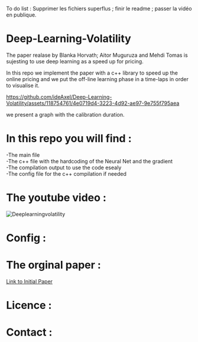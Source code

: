 To do list : Supprimer les fichiers superflus ; finir le readme ; passer la vidéo en publique. 

# Deep-Learning-Volatility


The paper realase by Blanka Horvath; Aitor Muguruza and Mehdi Tomas is sujesting to use deep learning as a speed up for pricing.

In this repo we implement the paper with a c++ library to speed up the online pricing and we put the off-line learning phase in a time-laps 
in order to visualise it.



https://github.com/ideAxel/Deep-Learning-Volatility/assets/118754761/4e0719d4-3223-4d92-ae97-9e755f795aea





we present a graph with the calibration duration. 



# In this repo you will find : 

-The main file  
-The c++ file with the hardcoding of the Neural Net and the gradient  
-The compilation output to use the code esealy   
-The config file for the c++ compilation if needed  

# The youtube video :

![Deeplearningvolatility](https://github.com/ideAxel/Deep-Learning-Volatility/assets/118754761/ce06527e-3dc5-4787-a047-900c5d878714)

# Config : 


# The orginal paper  : 

[Link to Initial Paper](https://papers.ssrn.com/sol3/papers.cfm?abstract_id=3322085)



# Licence :



# Contact : 
